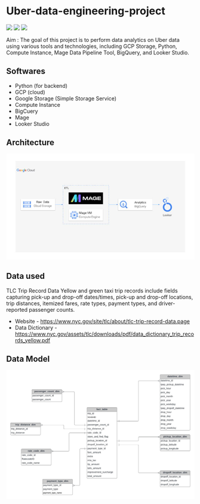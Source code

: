# Uber-data-engineering-project

<img src="https://img.shields.io/badge/Python-3.9-green"/> <img src="https://img.shields.io/badge/Tool-Mage-purple"/> <img src="https://img.shields.io/badge/Cloud-GCP-yellow"/> 

Aim : The goal of this project is to perform data analytics on Uber data using various tools and technologies, including GCP Storage, Python, Compute Instance, Mage Data Pipeline Tool, BigQuery, and Looker Studio.



## Softwares
* Python (for backend)
* GCP (cloud)
* Google Storage (Simple Storage Service)
* Compute Instance
* BigCuery
* Mage
* Looker Studio

## Architecture
<img src="architecture.jpg"/>

## Data used

TLC Trip Record Data Yellow and green taxi trip records include fields capturing pick-up and drop-off dates/times, pick-up and drop-off locations, trip distances, itemized fares, rate types, payment types, and driver-reported passenger counts.

* Website - https://www.nyc.gov/site/tlc/about/tlc-trip-record-data.page
* Data Dictionary - https://www.nyc.gov/assets/tlc/downloads/pdf/data_dictionary_trip_records_yellow.pdf

## Data Model

<img src="data_model.jpg"/>
